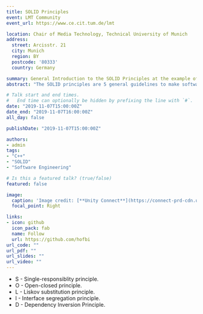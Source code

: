 ```yaml
---
title: SOLID Principles
event: LMT Community
event_url: https://www.ce.cit.tum.de/lmt

location: Chair of Media Technology, Technical University of Munich
address:
  street: Arcisstr. 21
  city: Munich
  region: BY
  postcode: '80333'
  country: Germany

summary: General Introduction to the SOLID Principles at the example of C++.
abstract: "The SOLID principles are 5 general guidelines to make software more understandable, maintainable and flexible."

# Talk start and end times.
#   End time can optionally be hidden by prefixing the line with `#`.
date: "2019-11-07T15:00:00Z"
date_end: "2019-11-07T16:00:00Z"
all_day: false

publishDate: "2019-11-07T15:00:00Z"

authors:
- admin
tags:
- "C++"
- "SOLID"
- "Software Engineering"

# Is this a featured talk? (true/false)
featured: false

image:
  caption: 'Image credit: [**Unity Connect**](https://connect-prd-cdn.unity.com/20181217/p/images/92772a4b-a074-4477-bd1b-d90d5694ef26_Solid_img1.png.1000x0x1.webp)'
  focal_point: Right

links:
- icon: github
  icon_pack: fab
  name: Follow
  url: https://github.com/hofbi
url_code: ""
url_pdf: ""
url_slides: ""
url_video: ""
---
```


* S - Single-responsiblity principle.
* O - Open-closed principle.
* L - Liskov substitution principle.
* I - Interface segregation principle.
* D - Dependency Inversion Principle.
